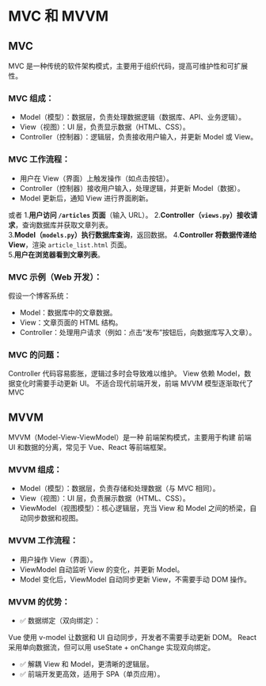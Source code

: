 # MVC 和 MVVM
## MVC
MVC 是一种传统的软件架构模式，主要用于组织代码，提高可维护性和可扩展性。

### MVC 组成：
* Model（模型）：数据层，负责处理数据逻辑（数据库、API、业务逻辑）。
* View（视图）：UI 层，负责显示数据（HTML、CSS）。
* Controller（控制器）：逻辑层，负责接收用户输入，并更新 Model 或 View。
### MVC 工作流程：
* 用户在 View（界面）上触发操作（如点击按钮）。
* Controller（控制器）接收用户输入，处理逻辑，并更新 Model（数据）。
* Model 更新后，通知 View 进行界面刷新。

或者
1.**用户访问 `/articles` 页面**（输入 URL）。
2.**Controller（`views.py`）接收请求**，查询数据库并获取文章列表。   
3.**Model（`models.py`）执行数据库查询**，返回数据。
4.**Controller 将数据传递给 View**，渲染 `article_list.html` 页面。   
5.**用户在浏览器看到文章列表**。

### MVC 示例（Web 开发）：
假设一个博客系统：

* Model：数据库中的文章数据。
* View：文章页面的 HTML 结构。
* Controller：处理用户请求（例如：点击“发布”按钮后，向数据库写入文章）。

### MVC 的问题：
Controller 代码容易膨胀，逻辑过多时会导致难以维护。
View 依赖 Model，数据变化时需要手动更新 UI。
不适合现代前端开发，前端 MVVM 模型逐渐取代了 MVC

## MVVM
MVVM（Model-View-ViewModel）是一种 前端架构模式，主要用于构建 前端 UI 和数据的分离，常见于 Vue、React 等前端框架。

### MVVM 组成：
* Model（模型）：数据层，负责存储和处理数据（与 MVC 相同）。
* View（视图）：UI 层，负责展示数据（HTML、CSS）。
* ViewModel（视图模型）：核心逻辑层，充当 View 和 Model 之间的桥梁，自动同步数据和视图。
### MVVM 工作流程：
* 用户操作 View（界面）。
* ViewModel 自动监听 View 的变化，并更新 Model。
* Model 变化后，ViewModel 自动同步更新 View，不需要手动 DOM 操作。
### MVVM 的优势：
* ✅ 数据绑定（双向绑定）：

Vue 使用 v-model 让数据和 UI 自动同步，开发者不需要手动更新 DOM。
React 采用单向数据流，但可以用 useState + onChange 实现双向绑定。
* ✅ 解耦 View 和 Model，更清晰的逻辑层。
* ✅ 前端开发更高效，适用于 SPA（单页应用）。


